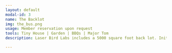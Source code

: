 ```yaml
---
layout: default
modal-id: 3
name: The Backlot
img: the_bus.png
usage: Member reservation upon request
tools: Tiny House | Garden | BBQs | Major Tom
description: Laser Bird Labs includes a 5000 square foot back lot. Initially used for parking during open houses, events and work parties, this back lot is big enough for several seating areas, BBQs, outdoor events, a greenhouse, raised beds, a tiny house, shipping containers and a hacker bus named ‘Major Tom’.

---
```

